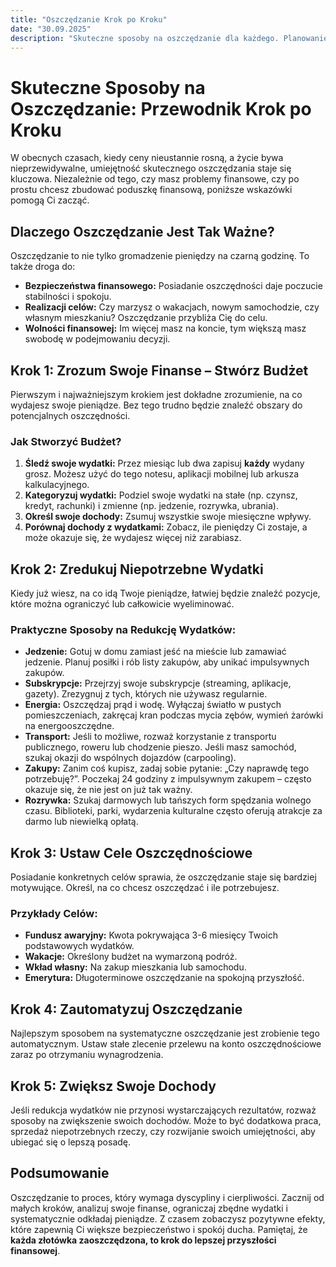 ```yaml
---
title: "Oszczędzanie Krok po Kroku"
date: "30.09.2025"
description: "Skuteczne sposoby na oszczędzanie dla każdego. Planowanie budżetu, redukcja wydatków i praktyczne porady."
---
```


# Skuteczne Sposoby na Oszczędzanie: Przewodnik Krok po Kroku

W obecnych czasach, kiedy ceny nieustannie rosną, a życie bywa nieprzewidywalne, umiejętność skutecznego oszczędzania staje się kluczowa. Niezależnie od tego, czy masz problemy finansowe, czy po prostu chcesz zbudować poduszkę finansową, poniższe wskazówki pomogą Ci zacząć.

## Dlaczego Oszczędzanie Jest Tak Ważne?

Oszczędzanie to nie tylko gromadzenie pieniędzy na czarną godzinę. To także droga do:

*   **Bezpieczeństwa finansowego:** Posiadanie oszczędności daje poczucie stabilności i spokoju.
*   **Realizacji celów:** Czy marzysz o wakacjach, nowym samochodzie, czy własnym mieszkaniu? Oszczędzanie przybliża Cię do celu.
*   **Wolności finansowej:** Im więcej masz na koncie, tym większą masz swobodę w podejmowaniu decyzji.

## Krok 1: Zrozum Swoje Finanse – Stwórz Budżet

Pierwszym i najważniejszym krokiem jest dokładne zrozumienie, na co wydajesz swoje pieniądze. Bez tego trudno będzie znaleźć obszary do potencjalnych oszczędności.

### Jak Stworzyć Budżet?

1.  **Śledź swoje wydatki:** Przez miesiąc lub dwa zapisuj **każdy** wydany grosz. Możesz użyć do tego notesu, aplikacji mobilnej lub arkusza kalkulacyjnego.
2.  **Kategoryzuj wydatki:** Podziel swoje wydatki na stałe (np. czynsz, kredyt, rachunki) i zmienne (np. jedzenie, rozrywka, ubrania).
3.  **Określ swoje dochody:** Zsumuj wszystkie swoje miesięczne wpływy.
4.  **Porównaj dochody z wydatkami:** Zobacz, ile pieniędzy Ci zostaje, a może okazuje się, że wydajesz więcej niż zarabiasz.

## Krok 2: Zredukuj Niepotrzebne Wydatki

Kiedy już wiesz, na co idą Twoje pieniądze, łatwiej będzie znaleźć pozycje, które można ograniczyć lub całkowicie wyeliminować.

### Praktyczne Sposoby na Redukcję Wydatków:

*   **Jedzenie:** Gotuj w domu zamiast jeść na mieście lub zamawiać jedzenie. Planuj posiłki i rób listy zakupów, aby unikać impulsywnych zakupów.
*   **Subskrypcje:** Przejrzyj swoje subskrypcje (streaming, aplikacje, gazety). Zrezygnuj z tych, których nie używasz regularnie.
*   **Energia:** Oszczędzaj prąd i wodę. Wyłączaj światło w pustych pomieszczeniach, zakręcaj kran podczas mycia zębów, wymień żarówki na energooszczędne.
*   **Transport:** Jeśli to możliwe, rozważ korzystanie z transportu publicznego, roweru lub chodzenie pieszo. Jeśli masz samochód, szukaj okazji do wspólnych dojazdów (carpooling).
*   **Zakupy:** Zanim coś kupisz, zadaj sobie pytanie: „Czy naprawdę tego potrzebuję?”. Poczekaj 24 godziny z impulsywnym zakupem – często okazuje się, że nie jest on już tak ważny.
*   **Rozrywka:** Szukaj darmowych lub tańszych form spędzania wolnego czasu. Biblioteki, parki, wydarzenia kulturalne często oferują atrakcje za darmo lub niewielką opłatą.

## Krok 3: Ustaw Cele Oszczędnościowe

Posiadanie konkretnych celów sprawia, że oszczędzanie staje się bardziej motywujące. Określ, na co chcesz oszczędzać i ile potrzebujesz.

### Przykłady Celów:

*   **Fundusz awaryjny:** Kwota pokrywająca 3-6 miesięcy Twoich podstawowych wydatków.
*   **Wakacje:** Określony budżet na wymarzoną podróż.
*   **Wkład własny:** Na zakup mieszkania lub samochodu.
*   **Emerytura:** Długoterminowe oszczędzanie na spokojną przyszłość.

## Krok 4: Zautomatyzuj Oszczędzanie

Najlepszym sposobem na systematyczne oszczędzanie jest zrobienie tego automatycznym. Ustaw stałe zlecenie przelewu na konto oszczędnościowe zaraz po otrzymaniu wynagrodzenia.

## Krok 5: Zwiększ Swoje Dochody

Jeśli redukcja wydatków nie przynosi wystarczających rezultatów, rozważ sposoby na zwiększenie swoich dochodów. Może to być dodatkowa praca, sprzedaż niepotrzebnych rzeczy, czy rozwijanie swoich umiejętności, aby ubiegać się o lepszą posadę.

## Podsumowanie

Oszczędzanie to proces, który wymaga dyscypliny i cierpliwości. Zacznij od małych kroków, analizuj swoje finanse, ograniczaj zbędne wydatki i systematycznie odkładaj pieniądze. Z czasem zobaczysz pozytywne efekty, które zapewnią Ci większe bezpieczeństwo i spokój ducha. Pamiętaj, że **każda złotówka zaoszczędzona, to krok do lepszej przyszłości finansowej**.
